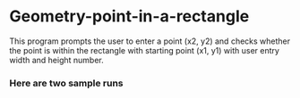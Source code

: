 # Geometry-point-in-a-rectangle
This program prompts the user to enter  a point (x2, y2) and checks whether the point is within the rectangle with starting point (x1, y1) with user entry width and height number.

### Here are two sample runs
